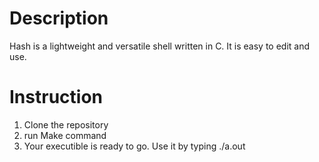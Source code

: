 # Description

Hash is a lightweight and versatile shell written in C. It is easy to edit and use.

# Instruction

1) Clone the repository
2) run Make command
3) Your executible is ready to go. Use it by typing ./a.out


